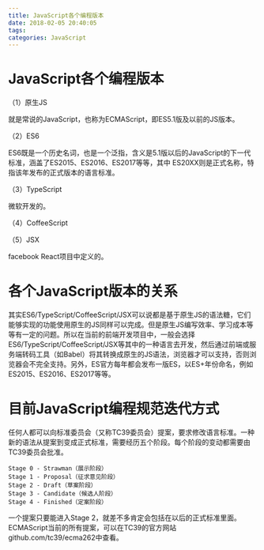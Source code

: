 ```yaml
---
title: JavaScript各个编程版本
date: 2018-02-05 20:40:05
tags:
categories: JavaScript
---
```


# JavaScript各个编程版本

（1）原生JS

就是常说的JavaScript，也称为ECMAScript，即ES5.1版及以前的JS版本。

（2）ES6

ES6既是一个历史名词，也是一个泛指，含义是5.1版以后的JavaScript的下一代标准，涵盖了ES2015、ES2016、ES2017等等，其中 ES20XX则是正式名称，特指该年发布的正式版本的语言标准。

（3）TypeScript

微软开发的。

（4）CoffeeScript

（5）JSX

facebook React项目中定义的。

# 各个JavaScript版本的关系

其实ES6/TypeScript/CoffeeScript/JSX可以说都是基于原生JS的语法糖，它们能够实现的功能使用原生的JS同样可以完成。但是原生JS编写效率、学习成本等等有一定的问题。所以在当前的前端开发项目中，一般会选择ES6/TypeScript/CoffeeScript/JSX等其中的一种语言去开发，然后通过前端或服务端转码工具（如Babel）将其转换成原生的JS语法，浏览器才可以支持，否则浏览器会不完全支持。另外，ES官方每年都会发布一版ES，以ES+年份命名，例如ES2015、ES2016、ES2017等等。

# 目前JavaScript编程规范迭代方式

任何人都可以向标准委员会（又称TC39委员会）提案，要求修改语言标准。一种新的语法从提案到变成正式标准，需要经历五个阶段。每个阶段的变动都需要由TC39委员会批准。

	Stage 0 - Strawman（展示阶段）
	Stage 1 - Proposal（征求意见阶段）
	Stage 2 - Draft（草案阶段）
	Stage 3 - Candidate（候选人阶段）
	Stage 4 - Finished（定案阶段）

一个提案只要能进入Stage 2，就差不多肯定会包括在以后的正式标准里面。ECMAScript当前的所有提案，可以在TC39的官方网站github.com/tc39/ecma262中查看。

